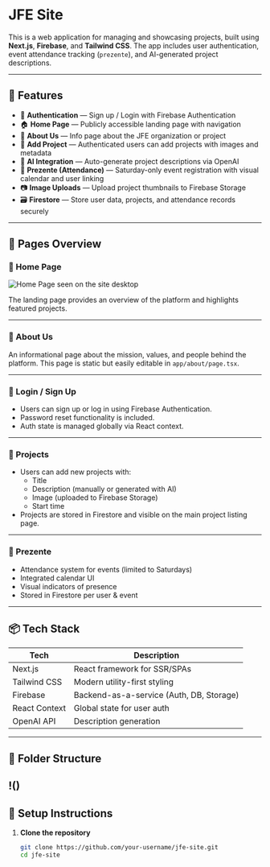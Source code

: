 # JFE Site

This is a web application for managing and showcasing projects, built using **Next.js**, **Firebase**, and **Tailwind CSS**. The app includes user authentication, event attendance tracking (`prezente`), and AI-generated project descriptions.

---

## 🧩 Features

- 🔐 **Authentication** — Sign up / Login with Firebase Authentication
- 🏠 **Home Page** — Publicly accessible landing page with navigation
- 📄 **About Us** — Info page about the JFE organization or project
- 📝 **Add Project** — Authenticated users can add projects with images and metadata
- 🤖 **AI Integration** — Auto-generate project descriptions via OpenAI
- 📅 **Prezente (Attendance)** — Saturday-only event registration with visual calendar and user linking
- 📷 **Image Uploads** — Upload project thumbnails to Firebase Storage
- 🗃️ **Firestore** — Store user data, projects, and attendance records securely

---

## 🚀 Pages Overview

### 🔹 Home Page

![Home Page seen on the site desktop](/assets/homePageGuest.png)

The landing page provides an overview of the platform and highlights featured projects.


---

### 🔹 About Us

An informational page about the mission, values, and people behind the platform. This page is static but easily editable in `app/about/page.tsx`.

---

### 🔹 Login / Sign Up

- Users can sign up or log in using Firebase Authentication.
- Password reset functionality is included.
- Auth state is managed globally via React context.

---

### 🔹 Projects

- Users can add new projects with:
  - Title
  - Description (manually or generated with AI)
  - Image (uploaded to Firebase Storage)
  - Start time
- Projects are stored in Firestore and visible on the main project listing page.

---

### 🔹 Prezente

- Attendance system for events (limited to Saturdays)
- Integrated calendar UI
- Visual indicators of presence
- Stored in Firestore per user & event

---

## 📦 Tech Stack

| Tech           | Description                          |
|----------------|--------------------------------------|
| Next.js        | React framework for SSR/SPAs         |
| Tailwind CSS   | Modern utility-first styling         |
| Firebase       | Backend-as-a-service (Auth, DB, Storage) |
| React Context  | Global state for user auth           |
| OpenAI API     | Description generation               |

---

## 📂 Folder Structure

!()
---

## 🔧 Setup Instructions

1. **Clone the repository**
   ```bash
   git clone https://github.com/your-username/jfe-site.git
   cd jfe-site
